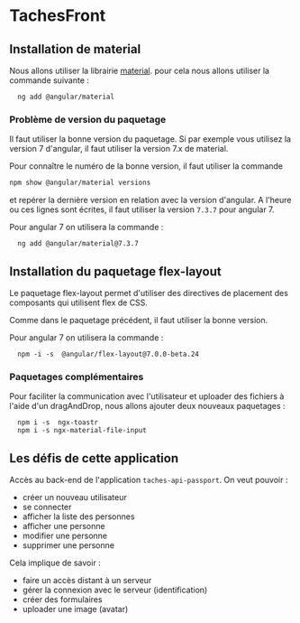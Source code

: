 # TachesFront

## Installation de material

Nous allons utiliser la librairie [material](https://v8.material.angular.io/). pour cela nous allons utiliser la commande suivante :

```
  ng add @angular/material
```

### Problème de version du paquetage
Il faut utiliser la bonne version du paquetage. Si par exemple vous utilisez la version 7 d'angular, il faut utiliser la version 7.x de material.

Pour connaître le numéro de la bonne version, il faut utiliser la commande 

```bash
npm show @angular/material versions
```

et repérer la dernière version en relation avec la version d'angular. A l'heure ou ces lignes sont écrites, il faut utiliser la version `7.3.7` pour angular 7.

Pour angular 7 on utilisera la commande : 

```
  ng add @angular/material@7.3.7
```

## Installation du paquetage flex-layout

Le paquetage flex-layout permet d'utiliser des directives de placement des composants qui utilisent flex de CSS.

Comme dans le paquetage précédent, il faut utiliser la bonne version.

Pour angular 7 on utilisera la commande : 

```
  npm -i -s  @angular/flex-layout@7.0.0-beta.24
```

### Paquetages complémentaires

Pour faciliter la communication avec l'utilisateur et uploader des fichiers à l'aide d'un dragAndDrop, nous allons ajouter 
deux nouveaux paquetages :

```
  npm i -s  ngx-toastr
  npm i -s ngx-material-file-input
```


## Les défis de cette application

Accès au back-end de l'application `taches-api-passport`. On veut pouvoir :

-   créer un nouveau utilisateur
-   se connecter
-   afficher la liste des personnes
-   afficher une personne
-   modifier une personne
-   supprimer une personne

Cela implique de savoir :

-   faire un accès distant à un serveur
-   gérer la connexion avec le serveur (identification)
-   créer des formulaires 
-   uploader une image (avatar)
